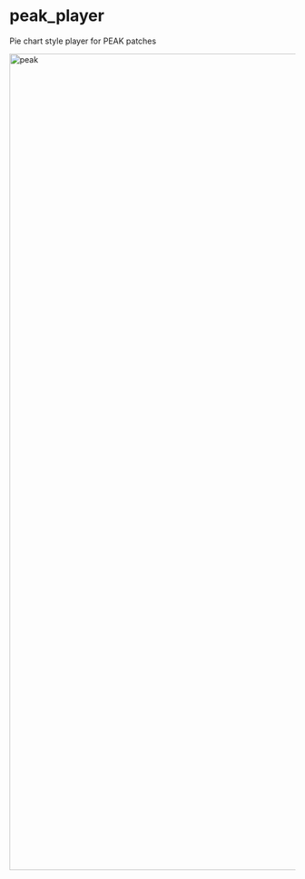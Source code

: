 # peak_player
Pie chart style player for PEAK patches

<img width="1440" alt="peak" src="https://cloud.githubusercontent.com/assets/12250069/24326251/5c57f6ae-11a2-11e7-914d-1be082aad9e4.png">
